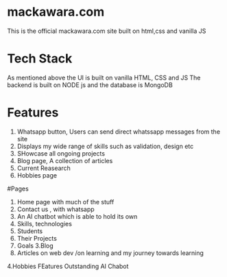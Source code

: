 # mackawara.com
This is the official mackawara.com site  built on html,css and vanilla JS
# Tech Stack
As mentioned above the UI is built on vanilla HTML, CSS and JS
The backend is built on NODE js and the database is MongoDB
# Features
1. Whatsapp button, Users can send direct whatssapp messages from the site
2. Displays my wide range of skills such as validation, design etc
3. SHowcase all ongoing projects
4. Blog page, A collection of articles
5. Current Reasearch
6. Hobbies page


#Pages
1. Home page with much of the stuff
 1. Contact us , with whatsapp
 2. An AI chatbot which is able to hold its own
 3. Skills, technologies
2. Students
  1. Their Projects
  2. Goals
3.Blog
  1. Articles on web dev /on learning and my journey towards learning

4.Hobbies
FEatures Outstanding
AI Chabot







